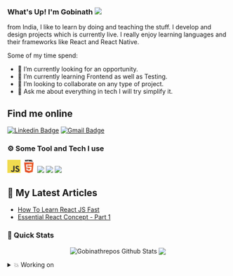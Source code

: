 ### What's Up! I'm Gobinath <img src="https://media.giphy.com/media/hvRJCLFzcasrR4ia7z/giphy.gif" width="25px">
 
from India, I like to learn by doing and teaching the stuff. I develop and design projects which is currently live. I really enjoy learning languages and their frameworks like React and React Native.

Some of my time spend:

- 🔭 I’m currently looking for an opportunity.
- 🌱 I’m currently learning Frontend as well as Testing.
- 👯 I’m looking to collaborate on any type of project.
- 💬 Ask me about everything in tech I will try simplify it.

## Find me online

[![Linkedin Badge](https://img.shields.io/badge/-LinkedIn-blue?style=flat-square&logo=Linkedin&logoColor=white&link=https://www.linkedin.com/in/gobinath-varatharajan-4103201a8/)](https://www.linkedin.com/in/gobinath-varatharajan-4103201a8/)
[![Gmail Badge](https://img.shields.io/badge/-Gmail-d14836?style=flat-square&logo=Gmail&logoColor=white&link=mailto:gobinathvb24@gmail.com)](mailto:gobinathvb24@gmail.com)

### ⚙️ Some Tool and Tech I use

<code><img height="30" src="https://raw.githubusercontent.com/github/explore/80688e429a7d4ef2fca1e82350fe8e3517d3494d/topics/javascript/javascript.png"></code>
<code><img height="30" src="https://raw.githubusercontent.com/github/explore/80688e429a7d4ef2fca1e82350fe8e3517d3494d/topics/html/html.png"></code>
<code><img height="30" src="https://avatars1.githubusercontent.com/u/1517864?s=200&v=4"></code>
<code><img height="30" src="https://avatars1.githubusercontent.com/u/2918581?s=200&v=4"></code>
<code><img height="30" src="https://avatars3.githubusercontent.com/u/18133?s=200&v=4"></code>

## 📕 My Latest Articles
<!-- ARTICLES:START -->
- [How To Learn React JS Fast](https://dev.to/gobinath/3-way-to-learn-fast-1nk7)
- [Essential React Concept - Part 1](https://dev.to/gobinath/learn-react-the-fast-way-328l)
<!-- ARTICLES:END -->

[website]: https://gobinath-varatharajan.vercel.app/
[twitter]: https://twitter.com/Gobinath_VB
[github]: https://github.com/gobinathrepos

### 🚀 Quick Stats
<p align="center">
<img align="center" src="https://github-readme-stats.vercel.app/api?username=gobinathrepos&show_icons=true&line_height=21&theme=react" alt="Gobinathrepos Github Stats" />
<img align="center" src="https://github-readme-stats.vercel.app/api/top-langs/?username=gobinathrepos&theme=react&line_height=27&layout=compact" />
</p>

<details>
<summary> 💥 Working on </summary>
<br>
<p align="center">
<a href="https://github.com/Gobinathrepos/chatup">
<img src="https://github-readme-stats-775kz1aki.vercel.app/api/pin/?username=gobinathrepos&repo=chatup&show_owner=true&theme=react" />
</a>&ensp;
<a href="https://github.com/Gobinathrepos/eShop">
<img src="https://github-readme-stats-775kz1aki.vercel.app/api/pin/?username=gobinathrepos&repo=eShop&show_owner=true&theme=react" />
</a>
</p>
</details>
